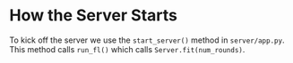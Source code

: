 # How the Server Starts

To kick off the server we use the `start_server()` method in `server/app.py`. This method 
calls `run_fl()` which calls `Server.fit(num_rounds)`. 

